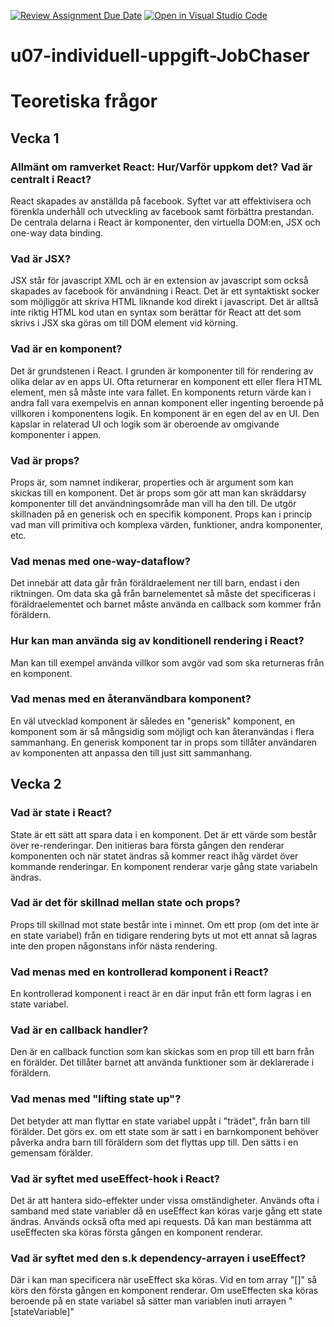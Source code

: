 [![Review Assignment Due Date](https://classroom.github.com/assets/deadline-readme-button-22041afd0340ce965d47ae6ef1cefeee28c7c493a6346c4f15d667ab976d596c.svg)](https://classroom.github.com/a/c1G8BKTh)
[![Open in Visual Studio Code](https://classroom.github.com/assets/open-in-vscode-2e0aaae1b6195c2367325f4f02e2d04e9abb55f0b24a779b69b11b9e10269abc.svg)](https://classroom.github.com/online_ide?assignment_repo_id=17883239&assignment_repo_type=AssignmentRepo)
# u07-individuell-uppgift-JobChaser

# Teoretiska frågor

## Vecka 1

### Allmänt om ramverket React: Hur/Varför uppkom det? Vad är centralt i React?

React skapades av anställda på facebook. Syftet var att effektivisera och förenkla underhåll och utveckling av facebook samt förbättra prestandan.
De centrala delarna i React är komponenter, den virtuella DOM:en, JSX och one-way data binding.

### Vad är JSX?

JSX står för javascript XML och är en extension av javascript som också skapades av facebook för användning i React.
Det är ett syntaktiskt socker som möjliggör att skriva HTML liknande kod direkt i javascript. Det är alltså inte riktig HTML kod utan en syntax som berättar för React att det som skrivs i JSX ska göras om till DOM element vid körning.

### Vad är en komponent?

Det är grundstenen i React. I grunden är komponenter till för rendering av olika delar av en apps UI. Ofta returnerar en komponent ett eller flera HTML element, men så måste inte vara fallet. En komponents return värde kan i andra fall vara exempelvis en annan komponent eller ingenting beroende på villkoren i komponentens logik.
En komponent är en egen del av en UI. Den kapslar in relaterad UI och logik som är oberoende av omgivande komponenter i appen.

### Vad är props?

Props är, som namnet indikerar, properties och är argument som kan skickas till en komponent. Det är props som gör att man kan skräddarsy komponenter till det användningsområde man vill ha den till. De utgör skillnaden på en generisk och en specifik komponent.
Props kan i princip vad man vill primitiva och komplexa värden, funktioner, andra komponenter, etc. 

### Vad menas med one-way-dataflow?

Det innebär att data går från föräldraelement ner till barn, endast i den riktningen. Om data ska gå från barnelementet så måste det specificeras i föräldraelementet och barnet måste använda en callback som kommer från föräldern.

### Hur kan man använda sig av konditionell rendering i React?

Man kan till exempel använda villkor som avgör vad som ska returneras från en komponent.

### Vad menas med en återanvändbara komponent?

En väl utvecklad komponent är således en "generisk" komponent, en komponent som är så mångsidig som möjligt och kan återanvändas i flera sammanhang.
En generisk komponent tar in props som tillåter användaren av komponenten att anpassa den till just sitt sammanhang. 


## Vecka 2

### Vad är state i React?

State är ett sätt att spara data i en komponent. Det är ett värde som består över re-renderingar. Den initieras bara första gången den renderar komponenten och när statet ändras så kommer react ihåg värdet över kommande renderingar.
En komponent renderar varje gång state variabeln ändras.

### Vad är det för skillnad mellan state och props?

Props till skillnad mot state består inte i minnet. Om ett prop (om det inte är en state variabel) från en tidigare rendering byts ut mot ett annat så lagras inte den propen någonstans inför nästa rendering.

### Vad menas med en kontrollerad komponent i React?

En kontrollerad komponent i react är en där input från ett form lagras i en state variabel.

### Vad är en callback handler?

Den är en callback function som kan skickas som en prop till ett barn från en förälder. Det tillåter barnet att använda funktioner som är deklarerade i föräldern. 

### Vad menas med "lifting state up"?

Det betyder att man flyttar en state variabel uppåt i "trädet", från barn till förälder. Det görs ex. om ett state som är satt i en barnkomponent behöver påverka andra barn till föräldern som det flyttas upp till. Den sätts i en gemensam förälder. 

### Vad är syftet med useEffect-hook i React?

Det är att hantera sido-effekter under vissa omständigheter. Används ofta i samband med state variabler då en useEffect kan köras varje gång ett state ändras. Används också ofta med api requests. Då kan man bestämma att useEffecten ska köras första gången en komponent renderar. 

### Vad är syftet med den s.k dependency-arrayen i useEffect?

Där i kan man specificera när useEffect ska köras. Vid en tom array "[]" så körs den första gången en komponent renderar. 
Om useEffecten ska köras beroende på en state variabel så sätter man variablen inuti arrayen "[stateVariable]"